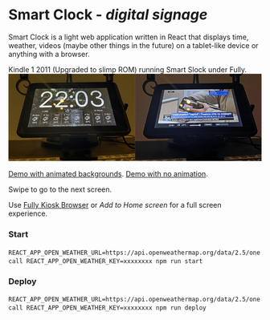 # Smart Clock - _digital signage_

Smart Clock is a light web application written in React that displays time, weather, videos (maybe other things in the future) on a tablet-like device or anything with a browser. 

Kindle 1 2011 (Upgraded to slimp ROM) running Smart Slock under Fully.
<img src="screen.png">

[Demo with animated backgrounds](https://sonictruth.github.io/smart-clock/). 
[Demo with no animation](https://sonictruth.github.io/smart-clock/?isLite=true). 

Swipe to go to the next screen.

Use [Fully Kiosk Browser](https://www.fully-kiosk.com/#get-kiosk-apps) or 
_Add to Home screen_ for a full screen experience.

### Start
```REACT_APP_OPEN_WEATHER_URL=https://api.openweathermap.org/data/2.5/onecall REACT_APP_OPEN_WEATHER_KEY=xxxxxxxx npm run start```

### Deploy
```REACT_APP_OPEN_WEATHER_URL=https://api.openweathermap.org/data/2.5/onecall REACT_APP_OPEN_WEATHER_KEY=xxxxxxxx npm run deploy```
